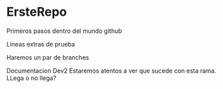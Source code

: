 # ErsteRepo
Primeros pasos dentro del mundo github

Lineas extras de prueba 

Haremos un par de branches

Documentacion Dev2
Estaremos atentos a ver que sucede con esta rama. LLega o no llega?
